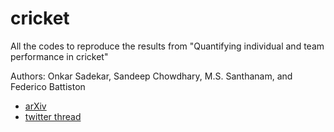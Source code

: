 # cricket

All the codes to reproduce the results from "Quantifying individual and team performance in cricket"

Authors: Onkar Sadekar, Sandeep Chowdhary, M.S. Santhanam, and Federico Battiston

- [arXiv](https://arxiv.org/abs/2401.15161)
- [twitter thread](https://x.com/OnkarSadekar/status/1752226570884755817?s=20)
